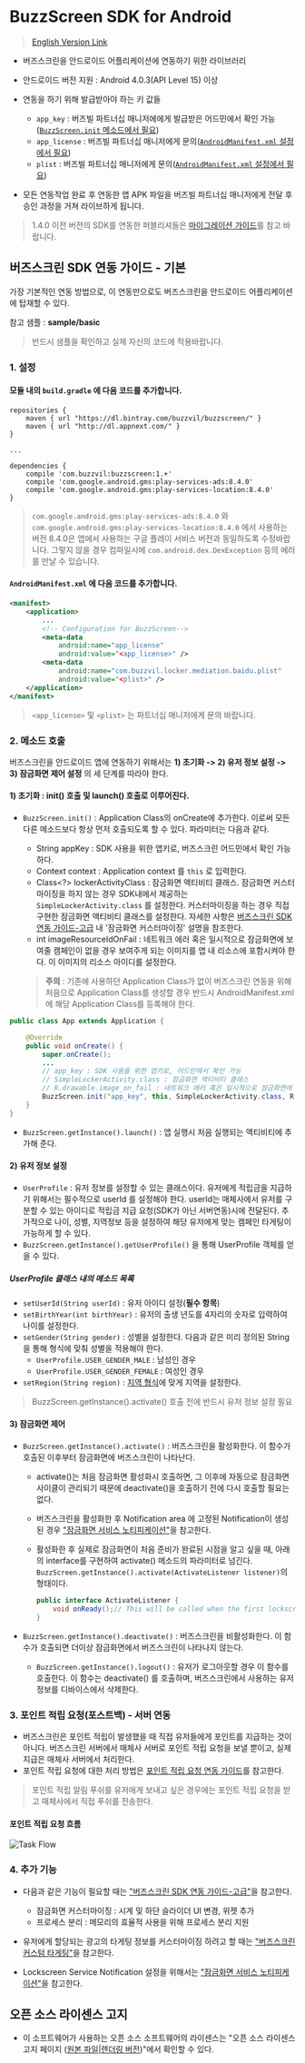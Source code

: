 # BuzzScreen SDK for Android
> [English Version Link](README_EN.md)
* 버즈스크린을 안드로이드 어플리케이션에 연동하기 위한 라이브러리
* 안드로이드 버전 지원 : Android 4.0.3(API Level 15) 이상
* 연동을 하기 위해 발급받아야 하는 키 값들
    * `app_key` : 버즈빌 파트너십 매니저에에게 발급받은 어드민에서 확인 가능([`BuzzScreen.init` 메소드에서 필요](#1-초기화--init-호출-및-launch-호출로-이루어진다))
    * `app_license` : 버즈빌 파트너십 매니저에게 문의([`AndroidManifest.xml` 설정에서 필요](#androidmanifestxml-에-다음-코드를-추가합니다))
    * `plist` : 버즈빌 파트너십 매니저에게 문의([`AndroidManifest.xml` 설정에서 필요](#androidmanifestxml-에-다음-코드를-추가합니다))

* 모든 연동작업 완료 후 연동한 앱 APK 파일을 버즈빌 파트너십 매니저에게 전달 후 승인 과정을 거쳐 라이브하게 됩니다.
> 1.4.0 이전 버전의 SDK를 연동한 퍼블리셔들은 [마이그레이션 가이드](docs/MIGRATION-TO-1.4.0.md)를 참고 바랍니다.

## 버즈스크린 SDK 연동 가이드 - 기본
가장 기본적인 연동 방법으로, 이 연동만으로도 버즈스크린을 안드로이드 어플리케이션에 탑재할 수 있다.

참고 샘플 : **sample/basic**
> 반드시 샘플을 확인하고 실제 자신의 코드에 적용바랍니다.

### 1. 설정

#### 모듈 내의 `build.gradle` 에 다음 코드를 추가합니다.

```
repositories {
    maven { url "https://dl.bintray.com/buzzvil/buzzscreen/" }
    maven { url "http://dl.appnext.com/" }
}

...

dependencies {
    compile 'com.buzzvil:buzzscreen:1.+'
    compile 'com.google.android.gms:play-services-ads:8.4.0'
    compile 'com.google.android.gms:play-services-location:8.4.0'
}

```
> `com.google.android.gms:play-services-ads:8.4.0` 와 `com.google.android.gms:play-services-location:8.4.0` 에서 사용하는 버전 8.4.0은 앱에서 사용하는 구글 플레이 서비스 버전과 동일하도록 수정바랍니다. 그렇지 않을 경우 컴파일시에 `com.android.dex.DexException` 등의 에러를 만날 수 있습니다.


#### `AndroidManifest.xml` 에 다음 코드를 추가합니다.
```Xml
<manifest>
    <application>
        ...
        <!-- Configuration for BuzzScreen-->
        <meta-data
            android:name="app_license"
            android:value="<app_license>" />
        <meta-data
            android:name="com.buzzvil.locker.mediation.baidu.plist"
            android:value="<plist>" />
    </application>
</manifest>
```
> `<app_license>` 및 `<plist>` 는 파트너십 매니저에게 문의 바랍니다.

### 2. 메소드 호출
버즈스크린을 안드로이드 앱에 연동하기 위해서는
    **1) 초기화 -> 2) 유저 정보 설정 -> 3) 잠금화면 제어 설정**
의 세 단계를 따라야 한다.

#### 1) 초기화 : init() 호출 및 launch() 호출로 이루어진다.
- `BuzzScreen.init()` : Application Class의 onCreate에 추가한다. 이로써 모든 다른 메소드보다 항상 먼저 호출되도록 할 수 있다. 파라미터는 다음과 같다.
   - String appKey : SDK 사용을 위한 앱키로, 버즈스크린 어드민에서 확인 가능하다.
    - Context context : Application context 를 `this` 로 입력한다.
    - Class<?> lockerActivityClass : 잠금화면 액티비티 클래스. 잠금화면 커스터마이징을 하지 않는 경우 SDK내에서 제공하는 `SimpleLockerActivity.class` 를 설정한다. 커스터마이징을 하는 경우 직접 구현한 잠금화면 액티비티 클래스를 설정한다. 자세한 사항은 [버즈스크린 SDK 연동 가이드-고급](docs/ADVANCED-USAGE.md) 내 '잠금화면 커스터마이징' 설명을 참조한다.
    - int imageResourceIdOnFail : 네트워크 에러 혹은 일시적으로 잠금화면에 보여줄 캠페인이 없을 경우 보여주게 되는 이미지를 앱 내 리소스에 포함시켜야 한다. 이 이미지의 리소스 아이디를 설정한다.

     > **주의** : 기존에 사용하던 Application Class가 없이 버즈스크린 연동을 위해 처음으로 Application Class를 생성할 경우 반드시 AndroidManifest.xml 에 해당 Application Class를 등록해야 한다.

```Java
public class App extends Application {

    @Override
    public void onCreate() {
        super.onCreate();
        ...
        // app_key : SDK 사용을 위한 앱키로, 어드민에서 확인 가능
        // SimpleLockerActivity.class : 잠금화면 액티비티 클래스
        // R.drawable.image_on_fail : 네트워크 에러 혹은 일시적으로 잠금화면에 보여줄 캠페인이 없을 경우 보여주게 되는 이미지.
        BuzzScreen.init("app_key", this, SimpleLockerActivity.class, R.drawable.image_on_fail);
    }
}
```

- `BuzzScreen.getInstance().launch()` : 앱 실행시 처음 실행되는 액티비티에 추가해 준다.

#### 2) 유저 정보 설정
- `UserProfile` : 유저 정보를 설정할 수 있는 클래스이다. 유저에게 적립금을 지급하기 위해서는 필수적으로 userId 를 설정해야 한다. userId는 매체사에서 유저를 구분할 수 있는 아이디로 적립금 지급 요청(SDK가 아닌 서버연동)시에 전달된다. 추가적으로 나이, 성별, 지역정보 등을 설정하여 해당 유저에게 맞는 캠페인 타게팅이 가능하게 할 수 있다.
- `BuzzScreen.getInstance().getUserProfile()` 을 통해 UserProfile 객체를 얻을 수 있다.

##### UserProfile 클래스 내의 메소드 목록
- `setUserId(String userId)` : 유저 아이디 설정(**필수 항목**)
- `setBirthYear(int birthYear)` : 유저의 출생 년도를 4자리의 숫자로 입력하여 나이를 설정한다.
- `setGender(String gender)` : 성별을 설정한다. 다음과 같은 미리 정의된 String을 통해 형식에 맞춰 성별을 적용해야 한다.
    - `UserProfile.USER_GENDER_MALE` : 남성인 경우
    - `UserProfile.USER_GENDER_FEMALE` : 여성인 경우
- `setRegion(String region)` : [지역 형식](docs/REGION-FORMAT.md)에 맞게 지역을 설정한다.

> BuzzScreen.getInstance().activate() 호출 전에 반드시 유저 정보 설정 필요

#### 3) 잠금화면 제어
- `BuzzScreen.getInstance().activate()` : 버즈스크린을 활성화한다. 이 함수가 호출된 이후부터 잠금화면에 버즈스크린이 나타난다.

    - activate()는 처음 잠금화면 활성화시 호출하면, 그 이후에 자동으로 잠금화면 사이클이 관리되기 때문에 deactivate()을 호출하기 전에 다시 호출할 필요는 없다.

    - 버즈스크린을 활성화한 후 Notification area 에 고정된 Notification이 생성된 경우 ["잠금화면 서비스 노티피케이션"](docs/LOCKSCREEN-SERVICE-NOTIFICATION.md)을 참고한다.
    
    - 활성화한 후 실제로 잠금화면이 처음 준비가 완료된 시점을 알고 싶을 때, 아래의 interface를 구현하여 activate() 메소드의 파라미터로 넘긴다. `BuzzScreen.getInstance().activate(ActivateListener listener)`의 형태이다.
          
        ```Java
        public interface ActivateListener {
            void onReady();// This will be called when the first lockscreen is ready to be shown.
        }
        ```   

- `BuzzScreen.getInstance().deactivate()` : 버즈스크린을 비활성화한다. 이 함수가 호출되면 더이상 잠금화면에서 버즈스크린이 나타나지 않는다.
    - `BuzzScreen.getInstance().logout()` : 유저가 로그아웃할 경우 이 함수를 호출한다. 이 함수는 deactivate() 를 호출하며, 버즈스크린에서 사용하는 유저 정보를 디바이스에서 삭제한다.

### 3. 포인트 적립 요청(포스트백)  - 서버 연동
- 버즈스크린은 포인트 적립이 발생했을 때 직접 유저들에게 포인트를 지급하는 것이 아니다. 버즈스크린 서버에서 매체사 서버로 포인트 적립 요청을 보낼 뿐이고, 실제 지급은 매체사 서버에서 처리한다.
- 포인트 적립 요청에 대한 처리 방법은 [포인트 적립 요청 연동 가이드](docs/POSTBACK.md)를 참고한다.

> 포인트 적립 알림 푸쉬를 유저에게 보내고 싶은 경우에는 포인트 적립 요청을 받고 매체사에서 직접 푸쉬를 전송한다.

#### 포인트 적립 요청 흐름
![Task Flow](docs/postback_flow.jpg)

### 4. 추가 기능
- 다음과 같은 기능이 필요할 때는 ["버즈스크린 SDK 연동 가이드-고급"](docs/ADVANCED-USAGE.md)을 참고한다.
    - 잠금화면 커스터마이징 : 시계 및 하단 슬라이더 UI 변경, 위젯 추가
    - 프로세스 분리 : 메모리의 효율적 사용을 위해 프로세스 분리 지원

- 유저에게 할당되는 광고의 타게팅 정보를 커스터마이징 하려고 할 때는 ["버즈스크린 커스텀 타게팅"](docs/CUSTOM_TARGETING.md)을 참고한다.

- Lockscreen Service Notification 설정을 위해서는 ["잠금화면 서비스 노티피케이션"](docs/LOCKSCREEN-SERVICE-NOTIFICATION.md)을 참고한다.

## 오픈 소스 라이센스 고지
- 이 소프트웨어가 사용하는 오픈 소스 소프트웨어의 라이센스는 "오픈 소스 라이센스 고지 페이지 ([원본 파일](docs/licenses.html)|[렌더링 버전](https://htmlpreview.github.io/?https://github.com/Buzzvil/buzzscreen-sdk-publisher/blob/master/docs/licenses.html))"에서 확인할 수 있다.

